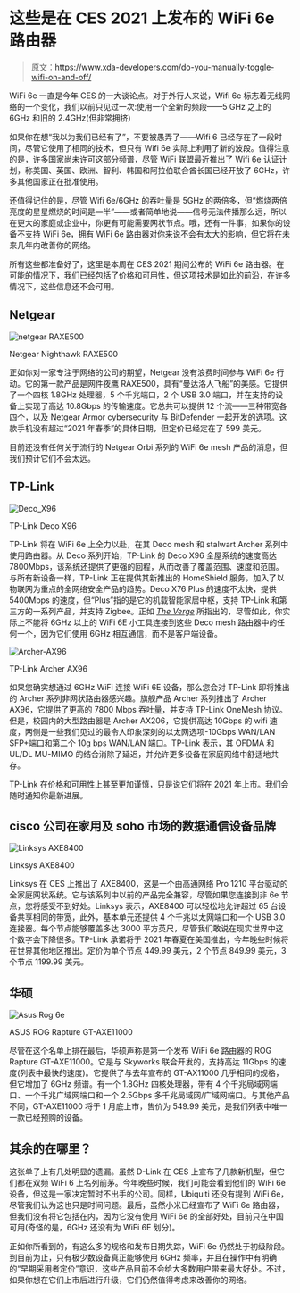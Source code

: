 # 这些是在 CES 2021 上发布的 WiFi 6e 路由器

> 原文：<https://www.xda-developers.com/do-you-manually-toggle-wifi-on-and-off/>

WiFi 6e 一直是今年 CES 的一大谈论点。对于外行人来说，Wifi 6e 标志着无线网络的一个变化，我们以前只见过一次:使用一个全新的频段——5 GHz 之上的 6GHz 和旧的 2.4GHz(但非常拥挤)

如果你在想“我以为我们已经有了”，不要被愚弄了——Wifi 6 已经存在了一段时间，尽管它使用了相同的技术，但只有 Wifi 6e 实际上利用了新的波段。值得注意的是，许多国家尚未许可这部分频谱，尽管 WiFi 联盟最近推出了 Wifi 6e 认证计划，称美国、英国、欧洲、智利、韩国和阿拉伯联合酋长国已经开放了 6GHz，许多其他国家正在批准使用。

还值得记住的是，尽管 Wifi 6e/6GHz 的吞吐量是 5GHz 的两倍多，但“燃烧两倍亮度的星星燃烧的时间是一半”——或者简单地说——信号无法传播那么远，所以在更大的家庭或企业中，你更有可能需要网状节点。哦，还有一件事，如果你的设备不支持 WiFi 6e，拥有 WiFi 6e 路由器对你来说不会有太大的影响，但它将在未来几年内改善你的网络。

所有这些都准备好了，这里是本周在 CES 2021 期间公布的 WiFi 6e 路由器。在可能的情况下，我们已经包括了价格和可用性，但这项技术是如此的前沿，在许多情况下，这些信息还不会可用。

## Netgear

 <picture>![netgear RAXE500](img/ab0a90257db053bb7a6b82966aca4a6c.png)</picture> 

Netgear Nighthawk RAXE500

正如你对一家专注于网络的公司的期望，Netgear 没有浪费时间参与 WiFi 6e 行动。它的第一款产品是网件夜鹰 RAXE500，具有“曼达洛人飞船”的美感。它提供了一个四核 1.8GHz 处理器，5 个千兆端口，2 个 USB 3.0 端口，并在支持的设备上实现了高达 10.8Gbps 的传输速度。它总共可以提供 12 个流——三种带宽各四个，以及 Netgear Armor cybersecurity 与 BitDefender 一起开发的选项。这款手机没有超过“2021 年春季”的具体日期，但定价已经定在了 599 美元。

目前还没有任何关于流行的 Netgear Orbi 系列的 WiFi 6e mesh 产品的消息，但我们预计它们不会太远。

## TP-Link

 <picture>![Deco_X96](img/3d0a1748c46b9e6f7ce6279186876207.png)</picture> 

TP-Link Deco X96

TP-Link 将在 WiFi 6e 上全力以赴，在其 Deco mesh 和 stalwart Archer 系列中使用路由器。从 Deco 系列开始，TP-Link 的 Deco X96 全屋系统的速度高达 7800Mbps，该系统还提供了更强的回程，从而改善了覆盖范围、速度和范围。与所有新设备一样，TP-Link 正在提供其新推出的 HomeShield 服务，加入了以物联网为重点的全网络安全产品的趋势。Deco X76 Plus 的速度不太快，提供 5400Mbps 的速度，但“Plus”指的是它的机载智能家居中枢，支持 TP-Link 和第三方的一系列产品，并支持 Zigbee。正如 [*The Verge*](https://www.theverge.com/2021/1/11/22213115/tp-link-wifi-6e-first-routers-mesh-smart-speaker) 所指出的，尽管如此，你实际上不能将 6GHz 以上的 WiFi 6E 小工具连接到这些 Deco mesh 路由器中的任何一个，因为它们使用 6GHz 相互通信，而不是客户端设备。

 <picture>![Archer-AX96](img/119eabe8624235a9ad74c622c5d37386.png)</picture> 

TP-Link Archer AX96

如果您确实想通过 6GHz WiFi 连接 WiFi 6E 设备，那么您会对 TP-Link 即将推出的 Archer 系列非网状路由器感兴趣。旗舰产品 Archer 系列推出了 Archer AX96，它提供了更高的 7800 Mbps 吞吐量，并支持 TP-Link OneMesh 协议。但是，校园内的大型路由器是 Archer AX206，它提供高达 10Gbps 的 wifi 速度，两侧是一些我们见过的最令人印象深刻的以太网选项-10Gbps WAN/LAN SFP+端口和第二个 10g bps WAN/LAN 端口。TP-Link 表示，其 OFDMA 和 UL/DL MU-MIMO 的结合消除了延迟，并允许更多设备在家庭网络中舒适地共存。

TP-Link 在价格和可用性上甚至更加谨慎，只是说它们将在 2021 年上市。我们会随时通知你最新进展。

## cisco 公司在家用及 soho 市场的数据通信设备品牌

 <picture>![Linksys AXE8400](img/cf9b842a3000af590799f65a0747a2c7.png)</picture> 

Linksys AXE8400

Linksys 在 CES 上推出了 AXE8400，这是一个由高通网络 Pro 1210 平台驱动的全家庭网状系统。它与该系列中以前的产品完全兼容，尽管如果您连接到非 6e 节点，您将感受不到好处。Linksys 表示，AXE8400 可以轻松地允许超过 65 台设备共享相同的带宽，此外，基本单元还提供 4 个千兆以太网端口和一个 USB 3.0 连接器。每个节点能够覆盖多达 3000 平方英尺，尽管我们敢说在现实世界中这个数字会下降很多。TP-Link 承诺将于 2021 年春夏在美国推出，今年晚些时候将在世界其他地区推出。定价为单个节点 449.99 美元，2 个节点 849.99 美元，3 个节点 1199.99 美元。

## 华硕

 <picture>![Asus Rog 6e](img/ad67e410c8f569e10f597c80e539dc10.png)</picture> 

ASUS ROG Rapture GT-AXE11000

尽管在这个名单上排在最后，华硕声称是第一个发布 WiFi 6e 路由器的 ROG Rapture GT-AXE11000。它是与 Skyworks 联合开发的，支持高达 11Gbps 的速度(列表中最快的速度)。它提供了与去年宣布的 GT-AX11000 几乎相同的规格，但它增加了 6GHz 频谱。有一个 1.8GHz 四核处理器，带有 4 个千兆局域网端口、一个千兆广域网端口和一个 2.5Gbps 多千兆局域网/广域网端口。与其他产品不同，GT-AXE11000 将于 1 月底上市，售价为 549.99 美元，是我们列表中唯一一款已经预购的设备。

## 其余的在哪里？

这张单子上有几处明显的遗漏。虽然 D-Link 在 CES 上宣布了几款新机型，但它们都在双频 WiFi 6 上名列前茅。今年晚些时候，我们可能会看到他们的 WiFi 6e 设备，但这是一家决定暂时不出手的公司。同样，Ubiquiti 还没有提到 WiFi 6e，尽管我们认为这也只是时间问题。最后，虽然小米已经宣布了 WiFi 6e 路由器，但我们没有将它包括在内，因为它没有使用 WiFi 6e 的全部好处，目前只在中国可用(奇怪的是，6GHz 还没有为 WiFi 6E 划分)。

正如你所看到的，有这么多的规格和发布日期失踪，WiFi 6e 仍然处于初级阶段。到目前为止，只有极少数设备真正能够使用 6GHz 频率，并且在操作中有明确的“早期采用者定价”意识，这些产品目前不会给大多数用户带来最大好处。不过，如果你想在它们上市后进行升级，它们仍然值得考虑来改善你的网络。